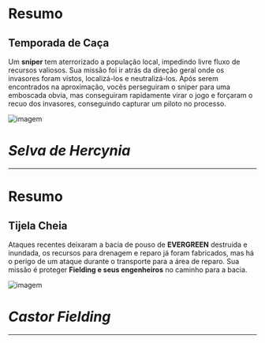 # Resumo
## Temporada de Caça 
Um **sniper** tem aterrorizado a população local, impedindo livre fluxo de recursos valiosos.
Sua missão foi ir atrás da direção geral onde os invasores foram vistos, localizá-los e neutralizá-los.
Após serem encontrados na aproximação, vocês perseguiram o sniper para uma emboscada obvia, mas conseguiram rapidamente virar o jogo e forçaram o recuo dos invasores, conseguindo capturar um piloto no processo.


![imagem](/events/Images/Hercynia.png)


# *Selva de Hercynia*
---

# Resumo 
## Tijela Cheia

Ataques recentes deixaram a bacia de pouso de **EVERGREEN** destruida e inundada, os recursos para drenagem e reparo já foram fabricados, mas há o perigo de um ataque durante o transporte para a área de reparo.
Sua missão é proteger **Fielding e seus engenheiros** no caminho para a bacia. 

![imagem](/events/Images/Fielding.jpg)
# *Castor Fielding*
---

